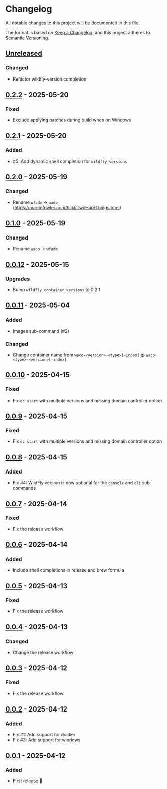 # Changelog

All notable changes to this project will be documented in this file.

The format is based on [Keep a Changelog](https://keepachangelog.com/en/1.0.0/),
and this project adheres to [Semantic Versioning](https://semver.org/spec/v2.0.0.html).

## [Unreleased]

### Changed

- Refactor wildfly-version completion

## [0.2.2] - 2025-05-20

### Fixed

- Exclude applying patches during build when on Windows

## [0.2.1] - 2025-05-20

### Added

- #5: Add dynamic shell completion for `wildfly-versions`

## [0.2.0] - 2025-05-19

### Changed

- Rename `wfadm` → `wado` (https://martinfowler.com/bliki/TwoHardThings.html)

## [0.1.0] - 2025-05-19

### Changed

- Rename `waco` → `wfadm`

## [0.0.12] - 2025-05-15

### Upgrades

- Bump `wildfly_container_versions` to 0.2.1

## [0.0.11] - 2025-05-04

### Added

- Images sub-command (#2)

### Changed

- Change container name from `waco-<version>-<type>[-index]` tp `waco-<type>-<version>[-index]`

## [0.0.10] - 2025-04-15

### Fixed

- Fix `dc start` with multiple versions and missing domain controller option

## [0.0.9] - 2025-04-15

### Fixed

- Fix `dc start` with multiple versions and missing domain controller option

## [0.0.8] - 2025-04-15

### Added

- Fix #4: WildFly version is now optional for the `console` and `cli` sub commands

## [0.0.7] - 2025-04-14

### Fixed

- Fix the release workflow

## [0.0.6] - 2025-04-14

### Added

- Include shell completions in release and brew formula

## [0.0.5] - 2025-04-13

### Fixed

- Fix the release workflow

## [0.0.4] - 2025-04-13

### Changed

- Change the release workflow

## [0.0.3] - 2025-04-12

### Fixed

- Fix the release workflow

## [0.0.2] - 2025-04-12

### Added

- Fix #1: Add support for docker
- Fix #3: Add support for windows

## [0.0.1] - 2025-04-12

### Added

- First release 🎉

[Unreleased]: https://github.com/hpehl/wado/compare/v0.2.2...HEAD

[0.2.2]: https://github.com/hpehl/wado/compare/v0.2.1...v0.2.2

[0.2.1]: https://github.com/hpehl/wado/compare/v0.2.0...v0.2.1

[0.2.0]: https://github.com/hpehl/wado/compare/v0.1.0...v0.2.0

[0.1.0]: https://github.com/hpehl/wado/compare/v0.0.12...v0.1.0

[0.0.12]: https://github.com/hpehl/wado/compare/v0.0.11...v0.0.12

[0.0.11]: https://github.com/hpehl/wado/compare/v0.0.10...v0.0.11

[0.0.10]: https://github.com/hpehl/wado/compare/v0.0.9...v0.0.10

[0.0.9]: https://github.com/hpehl/wado/compare/v0.0.8...v0.0.9

[0.0.8]: https://github.com/hpehl/wado/compare/v0.0.7...v0.0.8

[0.0.7]: https://github.com/hpehl/wado/compare/v0.0.6...v0.0.7

[0.0.6]: https://github.com/hpehl/wado/compare/v0.0.5...v0.0.6

[0.0.5]: https://github.com/hpehl/wado/compare/v0.0.4...v0.0.5

[0.0.4]: https://github.com/hpehl/wado/compare/v0.0.3...v0.0.4

[0.0.3]: https://github.com/hpehl/wado/compare/v0.0.2...v0.0.3

[0.0.2]: https://github.com/hpehl/wado/compare/v0.0.1...v0.0.2

[0.0.1]: https://github.com/hpehl/wado/releases/tag/v0.0.1
